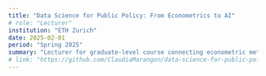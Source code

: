 ```yaml
---
title: "Data Science for Public Policy: From Econometrics to AI"
# role: "Lecturer"
institution: "ETH Zurich"
date: 2025-02-01
period: "Spring 2025"
summary: "Lecturer for graduate-level course connecting econometric methods with modern AI applications in public policy."
# link: "https://github.com/ClaudiaMarangon/data-science-for-public-policy-2025?tab=readme-ov-file"
---
```

